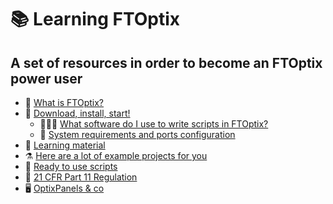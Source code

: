 # 📚 Learning FTOptix

## A set of resources in order to become an FTOptix power user

- 🏁 [What is FTOptix?](./chapters/FTOptix_overview.md)
- 🚀 [Download, install, start!](./chapters/Download_install_start.md)
  - 🧑🏻‍💻 [What software do I use to write scripts in FTOptix?](./chapters/How_to_write_scripts_in_FTOptix.md)
  - 📜 [System requirements and ports configuration](./chapters/System_requirements_and_ports_configuration.md)
- 📖 [Learning material](./chapters/Learning_material.md)
- ⚗️ [Here are a lot of example projects for you](./chapters/Examples.md)
- 👾 [Ready to use scripts](./chapters/Ready_to_use_scripts.md)
- 🔏 [21 CFR Part 11 Regulation](./chapters/21_CFR_Part_11_Regulation.md)
- 🖥️ [OptixPanels & co](./chapters/OptixPanels_and_co.md)
